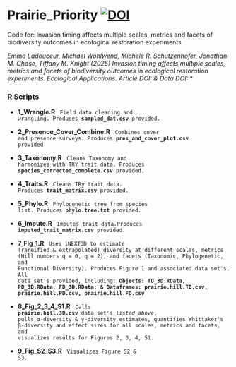 # Prairie_Priority  [![DOI]()]()


Code for: Invasion timing affects multiple scales, metrics and facets of biodiversity outcomes in ecological restoration experiments

*Emma Ladouceur, Michael Wohlwend, Michele R. Schutzenhofer, Jonathan M. Chase, Tiffany M. Knight (2025) Invasion timing affects multiple scales, metrics and facets of biodiversity outcomes in ecological restoration experiments. Ecological Applications. Article DOI: []() & Data DOI: []()**


### R Scripts

* **1_Wrangle.R** <code> Field data cleaning and wrangling. Produces **sampled_dat.csv** provided. </code>

* **2_Presence_Cover_Combine.R** <code> Combines cover and presence surveys. Produces **pres_and_cover_plot.csv** provided. </code>

* **3_Taxonomy.R** <code> Cleans Taxonomy and harmonizes with TRY trait data. Produces **species_corrected_complete.csv** provided.  </code>

* **4_Traits.R** <code> Cleans TRy trait data. Produces **trait_matrix.csv** provided. </code>

* **5_Phylo.R** <code> Phylogenetic tree from species list. Produces **phylo.tree.txt** provided. </code>

* **6_Impute.R** <code> Imputes trait data.Produces **imputed_trait_matrix.csv** provided. </code>

* **7_Fig_1.R** <code> Uses iNEXT3D to estimate (rareified & extrapolated) diversity at different scales, metrics (Hill numbers q = 0, q = 2), and facets (Taxonomic, Phylogenetic, and Functional Diversity). Produces Figure 1 and associated data set's. All data set's provided, including: **Objects: TD_3D.RData, PD_3D.RData, FD_3D.RData; & Dataframes: prairie.hill.TD.csv, prairie.hill.PD.csv, prairie.hill.FD.csv** </code>

* **8_Fig_2_3_4_S1.R** <code> Calls **prairie.hill.3D.csv** data set's *listed above*, pulls α-diversity & γ-diversity estimates, quantifies Whittaker's β-diversity and effect sizes for all scales, metrics and facets, and visualizes results for Figures 2, 3, 4, S1. </code>

* **9_Fig_S2_S3.R** <code> Visualizes Figure S2 & S3. </code>